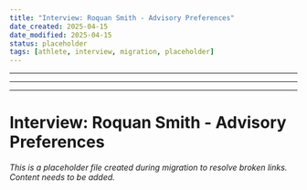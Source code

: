 ```yaml
---
title: "Interview: Roquan Smith - Advisory Preferences"
date_created: 2025-04-15
date_modified: 2025-04-15
status: placeholder
tags: [athlete, interview, migration, placeholder]
---
```


---

---

---

# Interview: Roquan Smith - Advisory Preferences

*This is a placeholder file created during migration to resolve broken links. Content needs to be added.*
